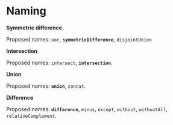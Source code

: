 # Naming


**Symmetric difference**

Proposed names: `xor`, **`symmetricDifference`**, `disjointUnion`

**Intersection**

Proposed names: `intersect`, **`intersection`**.

**Union**

Proposed names: **`union`**, `concat`.

**Difference**

Proposed names: **`difference`**, `minus`, `except`, `without`, `withoutAll`, `relativeComplement`.

